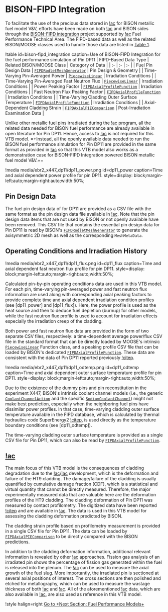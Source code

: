 # BISON-FIPD Integration

To facilitate the use of the precious data stored in [!ac](FIPD) for BISON metallic fuel model V&V, efforts have been made on both [!ac](FIPD) and BISON sides through the [BISON-FIPD integration](https://mooseframework.inl.gov/bison/syntax/fipd_integration.html) project supported by [!ac](NEAMS) Fuel Performance Technical Area. The FIPD-based data as well as the related BISON/MOOSE classes used to handle those data are listed in [Table 1](#fipd_integration).

!table id=bison-fipd_integration caption=Use of BISON-FIPD Integration for the fuel performance simulation of Pin DP11
| FIPD-Based Data Type | Related BISON/MOOSE Class  | Category of Data |
| :- | :- | :- |
| Fuel Pin Design Data | [`FIPDRodletMeshGenerator`](https://mooseframework.inl.gov/bison/source/meshgenerators/FIPDRodletMeshGenerator.html) | Pin Design & Geometry |
| Time-Varying Pin-Averaged Power | [`PiecewiseLinear`](https://mooseframework.inl.gov/bison/source/functions/PiecewiseLinear.html) | Irradiation Conditions |
| Time-Varying Pin-Averaged Fast Neutron Flux | [`PiecewiseLinear`](https://mooseframework.inl.gov/bison/source/functions/PiecewiseLinear.html) | Irradiation Conditions |
| Power Peaking Factor | [`FIPDAxialProfileFunction`](https://mooseframework.inl.gov/bison/source/functions/FIPDAxialProfileFunction.html) | Irradiation Conditions |
| Fast Neutron Flux Peaking Factor | [`FIPDAxialProfileFunction`](https://mooseframework.inl.gov/bison/source/functions/FIPDAxialProfileFunction.html) | Irradiation Conditions |
| Time-Varying Cladding Outer Surface Temperature | [`FIPDAxialProfileFunction`](https://mooseframework.inl.gov/bison/source/functions/FIPDAxialProfileFunction.html) | Irradiation Conditions |
| Axial-Dependent Cladding Strain | [`FIPDAxialPIEComparison`](https://mooseframework.inl.gov/bison/source/vectorpostprocessors/FIPDAxialPIEComparison.html) | Post-Irradiation Examination Data |

Unlike other metallic fuel pins irradiated during the [!ac](IFR) program, all the related data needed for BISON fuel performance are already available in open literature for Pin DP11. Hence, access to [!ac](FIPD) is not required for this VTB model. =+Instead, all the openly available data needed to run the BISON fuel performance simulation for Pin DP11 are provided in the same format as provided in [!ac](FIPD) so that this VTB model also works as a demonstration case for BISON-FIPD Integration powered BISON metallic fuel model V&V.+=

!media media/ebr2_x447_dp11/dp11_power.png
       id=dp11_power
       caption=Time and axial dependent power profile for pin DP11.
       style=display: block;margin-left:auto;margin-right:auto;width:50%;

## Pin Design Data 

The fuel pin design data of for DP11 are provided as a CSV file with the same format as the pin design data file available in [!ac](FIPD). Note that the pin design data items that are not used by BISON or not openly available have been removed. This CSV file that contains the essential pin design data for Pin DP11 is read by BISON's [`FIPDRodletMeshGenerator`](https://mooseframework.inl.gov/bison/source/meshgenerators/FIPDRodletMeshGenerator.html) to generate the axisymmetric 2D mesh as well as the corresponding `MeshMetaData`.

## Operating Conditions and Irradiation History

!media media/ebr2_x447_dp11/dp11_flux.png
       id=dp11_flux
       caption=Time and axial dependent fast neutron flux profile for pin DP11.
       style=display: block;margin-left:auto;margin-right:auto;width:50%;

Calculated pin-by-pin operating conditions data are used in this VTB model. For each pin, time-varying pin-averaged power and fast neutron flux information are used along with corresponding axial peaking factors to provide complete time and axial dependent irradiation condition profiles (see [dp11_power] and [dp11_flux]). Here, the power profile is used as the heat source and then to deduce fuel depletion (burnup) for other models, while the fast neutron flux profile is used to account for irradiation effects especially the irradiation creep of the cladding.

Both power and fast neutron flux data are provided in the form of two separate CSV files, respectively: a time-dependent average power/flux CSV file in the standard format that can be directly loaded by MOOSE's intrinsic [`PiecewiseLinear`](https://mooseframework.inl.gov/bison/source/functions/PiecewiseLinear.html) Function class, and a peaking profile CSV file that can be loaded by BISON's dedicated [`FIPDAxialProfileFunction`](https://mooseframework.inl.gov/bison/source/functions/FIPDAxialProfileFunction.html). These data are consistent with the data of Pin DP11 reported previously [!citep](Miao2021X447).

!media media/ebr2_x447_dp11/dp11_odtemp.png
       id=dp11_odtemp
       caption=Time and axial dependent outer surface temperature profile for pin DP11.
       style=display: block;margin-left:auto;margin-right:auto;width:50%;

Due to the existence of the dummy pins and pin reconstitution in the experiment X447, BISON's intrinsic coolant channel models (i.e., the generic [`CoolantChannelAction`](https://mooseframework.inl.gov/bison/source/actions/CoolantChannelAction.html) and the specific [`SodiumCoolantChannel`](https://mooseframework.inl.gov/bison/source/materials/SodiumCoolantChannelMaterial.html)) might not make best prediction, especially when the neighboring fuel pins have dissimilar power profiles. In that case, time-varying cladding outer surface temperature available in the FIPD database, which is calculated by thermal hydraulics code SuperEnergy2 [!citep](BASEHORE1980SE2), is used directly as the temperature boundary conditions (see [dp11_odtemp]).

The time-varying cladding outer surface temperature is provided as a single CSV file for Pin DP11, which can also be read by [`FIPDAxialProfileFunction`](https://mooseframework.inl.gov/bison/source/functions/FIPDAxialProfileFunction.html).

## [!ac](PIE)

The main focus of this VTB model is the consequences of cladding degradation due to the [!ac](FCCI)/[!ac](CCCI) development, which is the deformation and failure of the HT9 cladding. The damage/failure of the cladding is usually quantified by cumulative damage fraction (CDF), which is a statistical and virtual quantity that cannot be directly measured. Therefore, the major experimentally measured data that are valuable here are the deformation profiles of the HT9 cladding. The cladding deformation of Pin DP11 was measured by contact profilometry. The digitized data have been reported [!citep](Pahl1993X447) and are available in [!ac](FIPD). The data is used in this VTB model for assessing the cladding deformation predicted by BISON.

The cladding strain profile based on profilometry measurement is provided in a single CSV file for Pin DP11. The data can be loaded by [`FIPDAxialPIEComparison`](https://mooseframework.inl.gov/bison/source/vectorpostprocessors/FIPDAxialPIEComparison.html) to be directly compared with the BISON predictions.

In addition to the cladding deformation information, additional relevant information is revealed by other [!ac](PIE) approaches. Fission gas analysis of an irradiated pin shows the percentage of fission gas generated within the fuel is released into the plenum. The [!ac](NRAD) can be used to measure the axial growth of the fuel slug. More importantly, the irradiated pin is sectioned at several axial positions of interest. The cross sections are then polished and etched for metallography, which can be used to measure the wastage thickness of both [!ac](FCCI) and [!ac](CCCI). All of the aforementioned [!ac](PIE) data, which are also available in [!ac](FIPD), are also used as reference in this VTB model.

!style halign=right
[Go to +Next Section: Fuel Performance Models+](/dp11_models.md)
